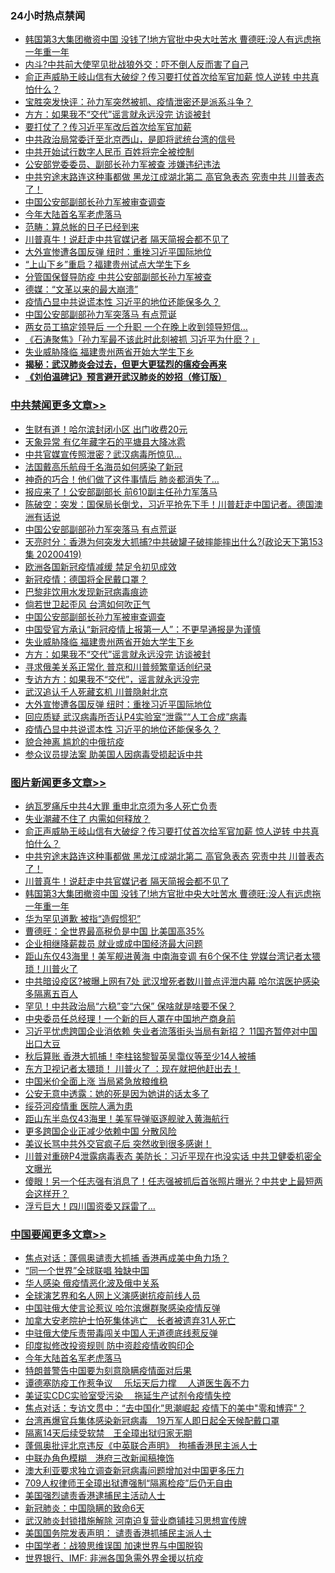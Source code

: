 <div class="catlist">
<h3>24小时热点禁闻</h3>
<ul>
<li><a href="https://github.com/fqnews/bnews/blob/master/topimagenews/20200419/1315435.md">韩国第3大集团撤资中国 没钱了!地方官批中央大吐苦水 曹德旺:没人有远虑拖一年重一年</a></li>
<li><a href="https://github.com/fqnews/bnews/blob/master/cbnews/20200419/1315386.md">内斗?中共前大使罕见批战狼外交：吓不倒人反而害了自己</a></li>
<li><a href="https://github.com/fqnews/bnews/blob/master/topimagenews/20200419/1315594.md">俞正声威胁王岐山信有大破绽？传习要打仗首次给军官加薪 惊人逆转 中共真怕什么？</a></li>
<li><a href="https://github.com/fqnews/bnews/blob/master/bannedvideo/20200419/1315537.md">宝胜突发快评：孙力军突然被抓、疫情泄密还是派系斗争？</a></li>
<li><a href="https://github.com/fqnews/bnews/blob/master/cbnews/20200419/1315476.md">方方：如果我不“交代”谣言就永远没完 访谈被封</a></li>
<li><a href="https://github.com/fqnews/bnews/blob/master/cbnews/20200419/1315391.md">要打仗了？传习近平军改后首次给军官加薪</a></li>
<li><a href="https://github.com/fqnews/bnews/blob/master/baitai/20200419/1315324.md">中共政治局常委迁至北京西山，是即将武统台湾的信号</a></li>
<li><a href="https://github.com/fqnews/bnews/blob/master/cbnews/20200419/1315416.md">中共开始试行数字人民币 百姓将完全被控制</a></li>
<li><a href="https://github.com/fqnews/bnews/blob/master/baitai/20200419/1315541.md">公安部党委委员、副部长孙力军被查 涉嫌违纪违法</a></li>
<li><a href="https://github.com/fqnews/bnews/blob/master/topimagenews/20200419/1315567.md">中共穷途末路连这种事都做 黑龙江成湖北第二 高官急表态 究责中共 川普表态了！</a></li>
<li><a href="https://github.com/fqnews/bnews/blob/master/cbnews/20200419/1315566.md">中国公安部副部长孙力军被审查调查</a></li>
<li><a href="https://github.com/fqnews/bnews/blob/master/headline/20200419/1315571.md">今年大陆首名军老虎落马</a></li>
<li><a href="https://github.com/fqnews/bnews/blob/master/baitai/20200419/1315455.md">范畴&#65306;算总帐的日子已经到来</a></li>
<li><a href="https://github.com/fqnews/bnews/blob/master/topimagenews/20200419/1315550.md">川普真牛！说赶走中共官媒记者 隔天简报会都不见了</a></li>
<li><a href="https://github.com/fqnews/bnews/blob/master/cbnews/20200419/1315462.md">大外宣惨遭各国反弹 纽时：重挫习近平国际地位</a></li>
<li><a href="https://github.com/fqnews/bnews/blob/master/cbnews/20200419/1315402.md">“上山下乡”重启？福建贵州试点大学生下乡</a></li>
<li><a href="https://github.com/fqnews/bnews/blob/master/cnnews/20200420/1315637.md">分管国保督导防疫 中共公安部副部长孙力军被查</a></li>
<li><a href="https://github.com/fqnews/bnews/blob/master/finance/20200419/1315394.md">德媒：“文革以来的最大崩溃”</a></li>
<li><a href="https://github.com/fqnews/bnews/blob/master/cbnews/20200419/1315446.md">疫情凸显中共说谎本性 习近平的地位还能保多久？</a></li>
<li><a href="https://github.com/fqnews/bnews/blob/master/cbnews/20200420/1315717.md">中国公安部副部孙力军突落马  有点荒诞</a></li>
<li><a href="https://github.com/fqnews/bnews/blob/master/funmedia/20200419/1315340.md">两女员工搞定领导后 一个升职 一个在晚上收到领导短信…</a></li>
<li><a href="https://github.com/fqnews/bnews/blob/master/bannedvideo/20200420/1315641.md">《石涛聚焦》「孙力军最不该此时此刻被抓 习近平为什麽？」 </a></li>
<li><a href="https://github.com/fqnews/bnews/blob/master/cbnews/20200419/1315477.md">失业威胁降临 福建贵州两省开始大学生下乡</a></li>
<li><b><a href="https://github.com/fqnews/bnews/blob/master/comments/20200211/1275071.md" target="_blank">揭秘：武汉肺炎会过去，但更大更猛烈的瘟疫会再来</a></b></li>
<li><b><a href="https://github.com/fqnews/bnews/blob/master/comments/20200207/1272816.md" target="_blank">《刘伯温碑记》预言避开武汉肺炎的妙招（修订版）</a></b></li>
</ul>
</div>

<div class="catlist">
<h3><a href="https://github.com/fqnews/bnews/blob/master/cbnews/" target="_blank">中共禁闻</a><span><a href="https://github.com/fqnews/bnews/blob/master/cbnews/" target="_blank" rel="nofollow">更多文章>></a></span></h3>
<ul>
<li><a href="https://github.com/fqnews/bnews/blob/master/cbnews/20200420/1315772.md" target="_blank">生财有道！哈尔滨封闭小区 出门收费20元</a></li>
<li><a href="https://github.com/fqnews/bnews/blob/master/cbnews/20200420/1315771.md" target="_blank">天象异常 有亿年藏字石的平塘县大降冰雹</a></li>
<li><a href="https://github.com/fqnews/bnews/blob/master/cbnews/20200420/1315757.md" target="_blank">中共官媒宣传照泄密？武汉病毒所惊见…</a></li>
<li><a href="https://github.com/fqnews/bnews/blob/master/cbnews/20200420/1315747.md" target="_blank">法国戴高乐航母千名海员如何感染了新冠</a></li>
<li><a href="https://github.com/fqnews/bnews/blob/master/cbnews/20200420/1315745.md" target="_blank">神奇的巧合！他们做了这件事情后 肺炎都消失了&#8230;</a></li>
<li><a href="https://github.com/fqnews/bnews/blob/master/cbnews/20200420/1315732.md" target="_blank">报应来了！公安部副部长 前610副主任孙力军落马</a></li>
<li><a href="https://github.com/fqnews/bnews/blob/master/cbnews/20200420/1315725.md" target="_blank">陈破空：突发：国保局长倒戈，习近平抢先下手！川普赶走中国记者。德国澳洲有话说</a></li>
<li><a href="https://github.com/fqnews/bnews/blob/master/cbnews/20200420/1315717.md" target="_blank">中国公安部副部孙力军突落马  有点荒诞</a></li>
<li><a href="https://github.com/fqnews/bnews/blob/master/cbnews/20200420/1315698.md" target="_blank">天亮时分：香港为何突发大抓捕?中共破罐子破摔能摔出什么?(政论天下第153集 20200419)</a></li>
<li><a href="https://github.com/fqnews/bnews/blob/master/cbnews/20200420/1315681.md" target="_blank">欧洲各国新冠疫情减缓 禁足令初见成效</a></li>
<li><a href="https://github.com/fqnews/bnews/blob/master/cbnews/20200420/1315664.md" target="_blank">新冠疫情：德国将全民戴口罩？</a></li>
<li><a href="https://github.com/fqnews/bnews/blob/master/cbnews/20200420/1315653.md" target="_blank">巴黎非饮用水发现新冠病毒痕迹</a></li>
<li><a href="https://github.com/fqnews/bnews/blob/master/cbnews/20200419/1315586.md" target="_blank">倘若世卫起歪风 台湾如何吹正气</a></li>
<li><a href="https://github.com/fqnews/bnews/blob/master/cbnews/20200419/1315566.md" target="_blank">中国公安部副部长孙力军被审查调查</a></li>
<li><a href="https://github.com/fqnews/bnews/blob/master/cbnews/20200419/1315548.md" target="_blank">中国受官方承认“新冠疫情上报第一人”：不更早通报是为谨慎</a></li>
<li><a href="https://github.com/fqnews/bnews/blob/master/cbnews/20200419/1315477.md" target="_blank">失业威胁降临 福建贵州两省开始大学生下乡</a></li>
<li><a href="https://github.com/fqnews/bnews/blob/master/cbnews/20200419/1315476.md" target="_blank">方方：如果我不“交代”谣言就永远没完 访谈被封</a></li>
<li><a href="https://github.com/fqnews/bnews/blob/master/cbnews/20200419/1315472.md" target="_blank">寻求俄美关系正常化 普京和川普频繁童话创纪录</a></li>
<li><a href="https://github.com/fqnews/bnews/blob/master/comments/20200419/1315441.md" target="_blank">专访方方：如果我不“交代”，谣言就永远没完</a></li>
<li><a href="https://github.com/fqnews/bnews/blob/master/cbnews/20200419/1315443.md" target="_blank">武汉追认千人死藏玄机 川普隐射北京</a></li>
<li><a href="https://github.com/fqnews/bnews/blob/master/cbnews/20200419/1315462.md" target="_blank">大外宣惨遭各国反弹 纽时：重挫习近平国际地位</a></li>
<li><a href="https://github.com/fqnews/bnews/blob/master/cbnews/20200419/1315457.md" target="_blank">回应质疑 武汉病毒所否认P4实验室“泄露”“人工合成”病毒</a></li>
<li><a href="https://github.com/fqnews/bnews/blob/master/cbnews/20200419/1315446.md" target="_blank">疫情凸显中共说谎本性 习近平的地位还能保多久？</a></li>
<li><a href="https://github.com/fqnews/bnews/blob/master/cbnews/20200419/1315445.md" target="_blank">貌合神离 尴尬的中俄抗疫</a></li>
<li><a href="https://github.com/fqnews/bnews/blob/master/cbnews/20200419/1315444.md" target="_blank">参众议员提法案 助美国人因病毒受损起诉中共</a></li>

</ul>
</div>
<div class="catlist">
<h3><a href="https://github.com/fqnews/bnews/blob/master/topimagenews/" target="_blank">图片新闻</a><span><a href="https://github.com/fqnews/bnews/blob/master/topimagenews/" target="_blank" rel="nofollow">更多文章>></a></span></h3>
<ul>
<li><a href="https://github.com/fqnews/bnews/blob/master/topimagenews/20200420/1315756.md" target="_blank">纳瓦罗痛斥中共4大罪 重申北京须为多人死亡负责</a></li>
<li><a href="https://github.com/fqnews/bnews/blob/master/topimagenews/20200420/1315748.md" target="_blank">失业潮藏不住了 内需如何释放？</a></li>
<li><a href="https://github.com/fqnews/bnews/blob/master/topimagenews/20200419/1315594.md" target="_blank">俞正声威胁王岐山信有大破绽？传习要打仗首次给军官加薪 惊人逆转 中共真怕什么？</a></li>
<li><a href="https://github.com/fqnews/bnews/blob/master/topimagenews/20200419/1315567.md" target="_blank">中共穷途末路连这种事都做 黑龙江成湖北第二 高官急表态 究责中共 川普表态了！</a></li>
<li><a href="https://github.com/fqnews/bnews/blob/master/topimagenews/20200419/1315550.md" target="_blank">川普真牛！说赶走中共官媒记者 隔天简报会都不见了</a></li>
<li><a href="https://github.com/fqnews/bnews/blob/master/topimagenews/20200419/1315435.md" target="_blank">韩国第3大集团撤资中国 没钱了!地方官批中央大吐苦水 曹德旺:没人有远虑拖一年重一年</a></li>
<li><a href="https://github.com/fqnews/bnews/blob/master/topimagenews/20200419/1315236.md" target="_blank">华为罕见道歉 被指“造假惯犯”</a></li>
<li><a href="https://github.com/fqnews/bnews/blob/master/topimagenews/20200419/1315235.md" target="_blank">曹德旺：全世界最高税负是中国 比美国高35%</a></li>
<li><a href="https://github.com/fqnews/bnews/blob/master/topimagenews/20200419/1315096.md" target="_blank">企业相继降薪裁员 就业或成中国经济最大问题</a></li>
<li><a href="https://github.com/fqnews/bnews/blob/master/topimagenews/20200418/1315027.md" target="_blank">距山东仅43海里！美军舰进黄海 中南海变调 有6个保不住 党媒台湾记者太猥琐！川普火了</a></li>
<li><a href="https://github.com/fqnews/bnews/blob/master/topimagenews/20200418/1314992.md" target="_blank">中共暗设疫区?被曝上网有7处 武汉增死者数川普点评泄内幕 哈尔滨医护感染多隔离五百人</a></li>
<li><a href="https://github.com/fqnews/bnews/blob/master/topimagenews/20200418/1314904.md" target="_blank">罕见！中共政治局“六稳”变“六保” 保啥就是啥要不保？</a></li>
<li><a href="https://github.com/fqnews/bnews/blob/master/topimagenews/20200418/1314876.md" target="_blank">中央委员任总经理！一个新的巨人罩在中国地产商身前</a></li>
<li><a href="https://github.com/fqnews/bnews/blob/master/topimagenews/20200418/1314875.md" target="_blank">习近平忧虑跨国企业消依赖 失业者流落街头当局有新招？ 11国齐暂停对中国出口大豆</a></li>
<li><a href="https://github.com/fqnews/bnews/blob/master/topimagenews/20200418/1314843.md" target="_blank">秋后算账 香港大抓捕！李柱铭黎智英吴霭仪等至少14人被捕</a></li>
<li><a href="https://github.com/fqnews/bnews/blob/master/topimagenews/20200418/1314837.md" target="_blank">东方卫视记者太猥琐！ 川普火了 ：现在就把他赶出去！</a></li>
<li><a href="https://github.com/fqnews/bnews/blob/master/topimagenews/20200418/1314831.md" target="_blank">中国米价全面上涨 当局紧急放粮维稳</a></li>
<li><a href="https://github.com/fqnews/bnews/blob/master/topimagenews/20200418/1314811.md" target="_blank">公安无意中透露：她的死是因为她讲的话太多了</a></li>
<li><a href="https://github.com/fqnews/bnews/blob/master/topimagenews/20200418/1314810.md" target="_blank">绥芬河疫情重 医院人满为患</a></li>
<li><a href="https://github.com/fqnews/bnews/blob/master/topimagenews/20200418/1314744.md" target="_blank">距山东半岛仅43海里！美军导弹驱逐舰驶入黄海航行</a></li>
<li><a href="https://github.com/fqnews/bnews/blob/master/topimagenews/20200418/1314563.md" target="_blank">更多跨国企业正减少依赖中国 分散风险</a></li>
<li><a href="https://github.com/fqnews/bnews/blob/master/topimagenews/20200417/1314462.md" target="_blank">美议长骂中共外交官疯子后 突然收到很多感谢！</a></li>
<li><a href="https://github.com/fqnews/bnews/blob/master/topimagenews/20200417/1314443.md" target="_blank">川普对重磅P4泄露病毒表态 美防长：习近平现在也没实话 中共卫健委机密全文曝光</a></li>
<li><a href="https://github.com/fqnews/bnews/blob/master/topimagenews/20200417/1314408.md" target="_blank">傻眼！另一个任志强有消息了！任志强被抓后首张照片曝光？中共史上最短两会这样开？</a></li>
<li><a href="https://github.com/fqnews/bnews/blob/master/topimagenews/20200417/1314329.md" target="_blank">浮亏巨大！四川国资委又踩雷了…</a></li>

</ul>
</div>
<div class="catlist">
<h3><a href="https://github.com/fqnews/bnews/blob/master/headline/" target="_blank">中国要闻</a><span><a href="https://github.com/fqnews/bnews/blob/master/headline/" target="_blank" rel="nofollow">更多文章>></a></span></h3>
<ul>
<li><a href="https://github.com/fqnews/bnews/blob/master/headline/20200420/1315742.md" target="_blank">焦点对话：蓬佩奥谴责大抓捕 香港再成美中角力场？</a></li>
<li><a href="https://github.com/fqnews/bnews/blob/master/headline/20200420/1315674.md" target="_blank">“同一个世界”全球联唱 独缺中国</a></li>
<li><a href="https://github.com/fqnews/bnews/blob/master/headline/20200420/1315621.md" target="_blank">华人感染 俄疫情恶化波及俄中关系</a></li>
<li><a href="https://github.com/fqnews/bnews/blob/master/headline/20200420/1315608.md" target="_blank">全球演艺界和名人网上义演感谢抗疫前线人员</a></li>
<li><a href="https://github.com/fqnews/bnews/blob/master/headline/20200420/1315595.md" target="_blank">中国驻俄大使言论惹议 哈尔滨爆群聚感染疫情反弹</a></li>
<li><a href="https://github.com/fqnews/bnews/blob/master/headline/20200419/1315577.md" target="_blank">加拿大安老院护士怕死集体逃亡　长者被遗弃31人死亡</a></li>
<li><a href="https://github.com/fqnews/bnews/blob/master/headline/20200419/1315575.md" target="_blank">中驻俄大使斥责带毒闯关中国人无道德底线惹反弹</a></li>
<li><a href="https://github.com/fqnews/bnews/blob/master/headline/20200419/1315572.md" target="_blank">印度拟修改投资规则 防中资趁疫情收购印企</a></li>
<li><a href="https://github.com/fqnews/bnews/blob/master/headline/20200419/1315571.md" target="_blank">今年大陆首名军老虎落马</a></li>
<li><a href="https://github.com/fqnews/bnews/blob/master/headline/20200419/1315570.md" target="_blank">特朗普警告中国要为刻意隐瞒疫情面对后果</a></li>
<li><a href="https://github.com/fqnews/bnews/blob/master/headline/20200419/1315569.md" target="_blank">谭德塞防疫工作惹争议　 乐坛天后力撑　 人道医生轰不力</a></li>
<li><a href="https://github.com/fqnews/bnews/blob/master/headline/20200419/1315568.md" target="_blank">美证实CDC实验室受污染　  拖延生产试剂令疫情失控</a></li>
<li><a href="https://github.com/fqnews/bnews/blob/master/headline/20200419/1315552.md" target="_blank">焦点对话：专访文贯中：“去中国化”思潮崛起 疫情下的美中&quot;零和博弈&quot;？</a></li>
<li><a href="https://github.com/fqnews/bnews/blob/master/headline/20200419/1315551.md" target="_blank">台湾再爆官兵集体感染新冠病毒　19万军人即日起全天候配戴口罩</a></li>
<li><a href="https://github.com/fqnews/bnews/blob/master/headline/20200419/1315535.md" target="_blank">隔离14天后续受软禁　王全璋出狱归家无期</a></li>
<li><a href="https://github.com/fqnews/bnews/blob/master/headline/20200419/1315534.md" target="_blank">蓬佩奥批评北京违反《中英联合声明》　拘捕香港民主派人士</a></li>
<li><a href="https://github.com/fqnews/bnews/blob/master/headline/20200419/1315533.md" target="_blank">中联办角色模糊　港府三改新闻稿掩饰</a></li>
<li><a href="https://github.com/fqnews/bnews/blob/master/headline/20200419/1315529.md" target="_blank">澳大利亚要求独立调查新冠病毒问题增加对中国更多压力</a></li>
<li><a href="https://github.com/fqnews/bnews/blob/master/headline/20200419/1315507.md" target="_blank">709人权律师王全璋出狱遭强制“隔离检疫”后仍无自由</a></li>
<li><a href="https://github.com/fqnews/bnews/blob/master/headline/20200419/1315399.md" target="_blank">美国强烈谴责香港逮捕民主活动人士</a></li>
<li><a href="https://github.com/fqnews/bnews/blob/master/headline/20200419/1315289.md" target="_blank">新冠肺炎：中国隐瞒的致命6天</a></li>
<li><a href="https://github.com/fqnews/bnews/blob/master/headline/20200419/1315265.md" target="_blank">武汉肺炎封锁措施解除 河南迫复营业商铺挂习思想宣传牌</a></li>
<li><a href="https://github.com/fqnews/bnews/blob/master/headline/20200419/1315172.md" target="_blank">美国国务院发表声明： 谴责香港抓捕民主派人士</a></li>
<li><a href="https://github.com/fqnews/bnews/blob/master/headline/20200419/1315128.md" target="_blank">中国学者：战狼思维误国 加速世界与中国脱钩</a></li>
<li><a href="https://github.com/fqnews/bnews/blob/master/headline/20200419/1315127.md" target="_blank">世界银行、IMF: 非洲各国急需外界金援以抗疫</a></li>

</ul>
</div>